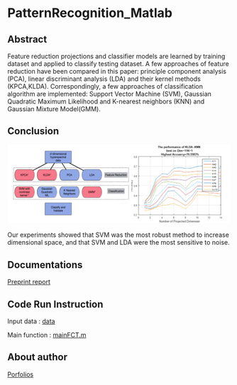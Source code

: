 # PatternRecognition_Matlab

## Abstract

Feature reduction projections and classifier models are learned by training dataset and applied to classify testing dataset. A few approaches of feature reduction have been compared in this paper: principle component analysis (PCA), linear discriminant analysis (LDA) and their kernel methods (KPCA,KLDA). Correspondingly, a few approaches of classification algorithm are implemented: Support Vector Machine (SVM), Gaussian Quadratic Maximum Likelihood and K-nearest neighbors (KNN) and Gaussian Mixture Model(GMM). 



## Conclusion


<p align="center"><img src="./figures/fselection.png"  width="600" class="inline"/></p>

Our experiments showed that SVM was the most robust method to increase dimensional space, and that SVM and LDA were the most sensitive to noise.

## Documentations



[Preprint report](https://www.researchgate.net/publication/308927930_Comparison_of_Feature_Reduction_Approaches_and_Classification_Approaches_for_Pattern_Recognition)




## Code Run Instruction

Input data : [data](./data.mat)

Main function : [mainFCT.m](./mainFCT.m)


## About author
[Porfolios](https://xiaoyang-rebecca.github.io)
